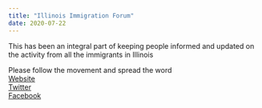 ```yaml
---
title: "Illinois Immigration Forum"
date: 2020-07-22
---
```



This has been an integral part of keeping people informed and updated on  
the activity from all the immigrants in Illinois

Please follow the movement and spread the word  
[Website](https://www.immiforum.org/)  
[Twitter](https://twitter.com/IIFImmigration)  
[Facebook](https://www.facebook.com/llinoisImmigrationForum/)

